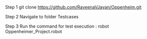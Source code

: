 Step 1 
git clone https://github.com/RaveenaVJayan/Oppenheim.git

Step 2 
Navigate to folder Testcases 

Step 3
Run the command for test execution :
robot Oppenheimer_Project.robot
